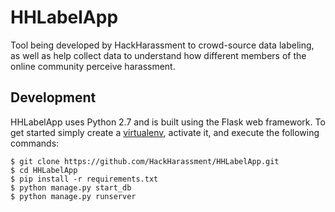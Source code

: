 # HHLabelApp
Tool being developed by HackHarassment to crowd-source data labeling, as well as help collect data to understand how different members of the online community perceive harassment.

## Development

HHLabelApp uses Python 2.7 and is built using the Flask web framework. To get started simply create a [virtualenv](http://docs.python-guide.org/en/latest/dev/virtualenvs/), activate it, and execute the following commands:

```shell
$ git clone https://github.com/HackHarassment/HHLabelApp.git
$ cd HHLabelApp
$ pip install -r requirements.txt
$ python manage.py start_db
$ python manage.py runserver
```
